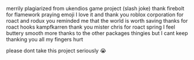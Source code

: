 merrily plagiarized from ukendios game project (slash joke)
thank firebolt for flamework praying emoji I love it
and thank you roblox corporation for roact and rodux you reminded me that the world is worth saving
thanks for roact hooks kampfkarren
thank you mister chris for roact spring I feel buttery smooth
more thanks to the other packages thingies but I cant keep thanking you all my fingers hurt

please dont take this project seriously :sob:
